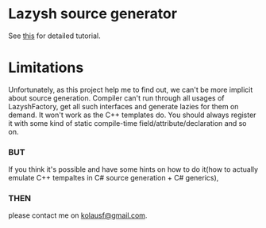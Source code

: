 # Lazysh source generator

See [this](Usage/Program.cs) for detailed tutorial.

# Limitations

Unfortunately, as this project help me to find out, we can't be more implicit about source generation.
Compiler can't run through all usages of LazyshFactory<ISomeInterface>, get all such interfaces and generate lazies for them on demand.
It won't work as the C++ templates do. You should always register it with some kind of static compile-time field/attribute/declaration and so on.

### BUT

If you think it's possible and have some hints on how to do it(how to actually emulate C++ tempaltes in C# source generation + C# generics),

### THEN

please contact me on kolausf@gmail.com.

